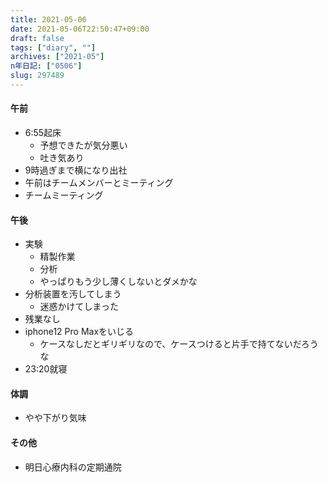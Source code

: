 ```yaml
---
title: 2021-05-06
date: 2021-05-06T22:50:47+09:00
draft: false
tags: ["diary", ""]
archives: ["2021-05"]
n年日記: ["0506"]
slug: 297489
---
```

#### 午前
- 6:55起床　
  - 予想できたが気分悪い
  - 吐き気あり
- 9時過ぎまで横になり出社
- 午前はチームメンバーとミーティング
- チームミーティング
#### 午後
- 実験
  - 精製作業
  - 分析
  - やっぱりもう少し薄くしないとダメかな
- 分析装置を汚してしまう
  - 迷惑かけてしまった
- 残業なし
- iphone12 Pro Maxをいじる
  - ケースなしだとギリギリなので、ケースつけると片手で持てないだろうな
- 23:20就寝
#### 体調
- やや下がり気味
#### その他
- 明日心療内科の定期通院
